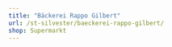 ```yaml
---
title: "Bäckerei Rappo Gilbert"
url: /st-silvester/baeckerei-rappo-gilbert/
shop: Supermarkt
---
```

